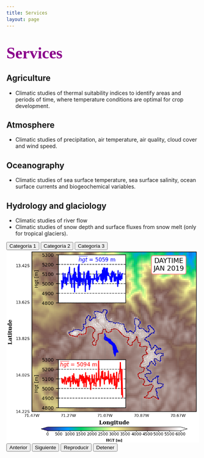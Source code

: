 ```yaml
---
title: Services
layout: page
---
```

<H1 align="left"><span style="font-family:Times New Roman;font-size:150%;color:darkmagenta"><b>Services</b></span> </H1>

<h2>Agriculture</h2>
<ul class="Agriculture">
	<li>Climatic studies of thermal suitability indices to identify areas and periods of time, where temperature conditions are optimal for crop development.</li>	
</ul>

<h2>Atmosphere</h2>
<ul class="Atmosphere">
	<li>Climatic studies of precipitation, air temperature, air quality, cloud cover and wind speed.</li>	
</ul>

<h2>Oceanography</h2>
<ul class="Oceanography">
	<li>Climatic studies of sea surface temperature, sea surface salinity, ocean surface currents and biogeochemical variables.</li>
</ul>  

<h2>Hydrology and glaciology</h2>
<ul class="Hydrology">
	<li>Climatic studies of river flow</li>
	<li>Climatic studies of snow depth and surface fluxes from snow melt (only for tropical glaciers).</li>
</ul>

<div class="slider-container">
        <div class="category-selector">
            <button data-category="category1">Categoría 1</button>
            <button data-category="category2">Categoría 2</button>
            <button data-category="category3">Categoría 3</button>
        </div>
        <div class="slider">
            <img id="slider-image" src="images/category1/img1.png" alt="Image Slider">
        </div>
        <div class="controls">
            <button id="prevButton">Anterior</button>
            <button id="nextButton">Siguiente</button>
            <button id="playButton">Reproducir</button>
            <button id="stopButton">Detener</button>
        </div>
</div>
<script src="script.js"></script>
